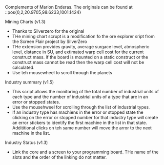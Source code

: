 Complements of Marion Enderas. The originals can be found at ::pos{0,2,20.9705,98.6233,1001.1424}

Mining Charts (v1.3)
 - Thanks to Silverzero for the original
 - THe mining chart scrupt is a modification fo the ore explorer sript from the Screen Flair project by SilverZero
 - THe extension provides gravity, average surgace level, atmospheric level, distance in SU, and extimated warp cell cost for the current construct mass. If the board is mounted on a static construct or the construct mass cannot be read then the warp cell cost will not be calculated.
 - Use teh mousewheel to scroll through the planets

Industry summary (v1.5)
 - This script allows the monitoring of the total number of industrial units of each type and the number of industrial units of a type that are in an error or stopped states.
 - Use the mousehweel for scrolling through the list of industrial types.
 - If an industry type has machiens in the error or stopped state the clicking on the error or stopped number for that industry type will create an error stickers to identify the first machine in the list in that state. Addititional clicks on teh same number will move the arror to the next machine in the list.

Industry Status (v1.3)
 - Link the core and a screen to your programming board. THe name of the slots and the order of the linking do not matter.
